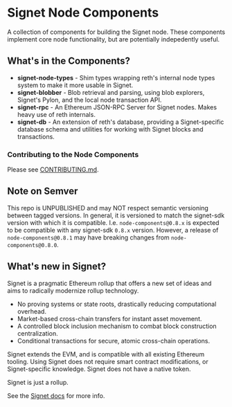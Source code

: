 # Signet Node Components

A collection of components for building the Signet node. These components
implement core node functionality, but are potentially indepedently useful.

## What's in the Components?

- **signet-node-types** - Shim types wrapping reth's internal node types
  system to make it more usable in Signet.
- **signet-blobber** - Blob retrieval and parsing, using blob explorers,
  Signet's Pylon, and the local node transaction API.
- **signet-rpc** - An Ethereum JSON-RPC Server for Signet nodes. Makes heavy
  use of reth internals.
- **signet-db** - An extension of reth's database, providing a Signet-specific
  database schema and utilities for working with Signet blocks and transactions.

### Contributing to the Node Components

Please see [CONTRIBUTING.md](CONTRIBUTING.md).

[Signet docs]: https://docs.signet.sh

## Note on Semver

This repo is UNPUBLISHED and may NOT respect semantic versioning between tagged
versions. In general, it is versioned to match the signet-sdk version with
which it is compatible. I.e. `node-components@0.8.x` is expected to be
compatible with any signet-sdk `0.8.x` version. However, a release of
`node-components@0.8.1` may have breaking changes from `node-components@0.8.0`.

## What's new in Signet?

Signet is a pragmatic Ethereum rollup that offers a new set of ideas and aims
to radically modernize rollup technology.

- No proving systems or state roots, drastically reducing computational
  overhead.
- Market-based cross-chain transfers for instant asset movement.
- A controlled block inclusion mechanism to combat block construction
  centralization.
- Conditional transactions for secure, atomic cross-chain operations.

Signet extends the EVM, and is compatible with all existing Ethereum tooling.
Using Signet does not require smart contract modifications, or Signet-specific
knowledge. Signet does not have a native token.

Signet is just a rollup.

See the [Signet docs] for more info.
